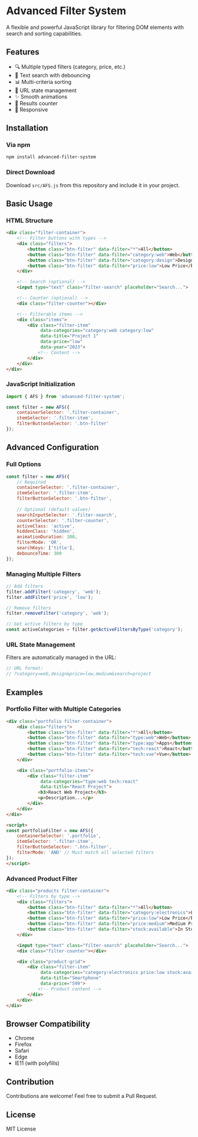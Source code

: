 
# Advanced Filter System

A flexible and powerful JavaScript library for filtering DOM elements with search and sorting capabilities.

## Features

- 🔍 Multiple typed filters (category, price, etc.)
- 🔎 Text search with debouncing
- 📊 Multi-criteria sorting
- 🔗 URL state management
- ✨ Smooth animations
- 🔢 Results counter
- 📱 Responsive

## Installation

### Via npm

```bash
npm install advanced-filter-system
```

### Direct Download

Download `src/AFS.js` from this repository and include it in your project.

## Basic Usage

### HTML Structure

```html
<div class="filter-container">
    <!-- Filter buttons with types -->
    <div class="filters">
        <button class="btn-filter" data-filter="*">All</button>
        <button class="btn-filter" data-filter="category:web">Web</button>
        <button class="btn-filter" data-filter="category:design">Design</button>
        <button class="btn-filter" data-filter="price:low">Low Price</button>
    </div>

    <!-- Search (optional) -->
    <input type="text" class="filter-search" placeholder="Search...">

    <!-- Counter (optional) -->
    <div class="filter-counter"></div>

    <!-- Filterable items -->
    <div class="items">
        <div class="filter-item" 
             data-categories="category:web category:low" 
             data-title="Project 1"
             data-price="low"
             data-year="2023">
            <!-- Content -->
        </div>
    </div>
</div>
```

### JavaScript Initialization

```javascript
import { AFS } from 'advanced-filter-system';

const filter = new AFS({
    containerSelector: '.filter-container',
    itemSelector: '.filter-item',
    filterButtonSelector: '.btn-filter'
});
```

## Advanced Configuration

### Full Options

```javascript
const filter = new AFS({
    // Required
    containerSelector: '.filter-container',
    itemSelector: '.filter-item',
    filterButtonSelector: '.btn-filter',
    
    // Optional (default values)
    searchInputSelector: '.filter-search',
    counterSelector: '.filter-counter',
    activeClass: 'active',
    hiddenClass: 'hidden',
    animationDuration: 300,
    filterMode: 'OR',
    searchKeys: ['title'],
    debounceTime: 300
});
```

### Managing Multiple Filters

```javascript
// Add filters
filter.addFilter('category', 'web');
filter.addFilter('price', 'low');

// Remove filters
filter.removeFilter('category', 'web');

// Get active filters by type
const activeCategories = filter.getActiveFiltersByType('category');
```

### URL State Management

Filters are automatically managed in the URL:

```javascript
// URL format:
// ?category=web,design&price=low,medium&search=project
```

## Examples

### Portfolio Filter with Multiple Categories

```html
<div class="portfolio filter-container">
    <div class="filters">
        <button class="btn-filter" data-filter="*">All</button>
        <button class="btn-filter" data-filter="type:web">Web</button>
        <button class="btn-filter" data-filter="type:app">Apps</button>
        <button class="btn-filter" data-filter="tech:react">React</button>
        <button class="btn-filter" data-filter="tech:vue">Vue</button>
    </div>

    <div class="portfolio-items">
        <div class="filter-item" 
             data-categories="type:web tech:react"
             data-title="React Project">
            <h3>React Web Project</h3>
            <p>Description...</p>
        </div>
    </div>
</div>

<script>
const portfolioFilter = new AFS({
    containerSelector: '.portfolio',
    itemSelector: '.filter-item',
    filterButtonSelector: '.btn-filter',
    filterMode: 'AND' // Must match all selected filters
});
</script>
```

### Advanced Product Filter

```html
<div class="products filter-container">
    <!-- Filters by type -->
    <div class="filters">
        <button class="btn-filter" data-filter="*">All</button>
        <button class="btn-filter" data-filter="category:electronics">Electronics</button>
        <button class="btn-filter" data-filter="price:low">Low Price</button>
        <button class="btn-filter" data-filter="price:medium">Medium Price</button>
        <button class="btn-filter" data-filter="stock:available">In Stock</button>
    </div>

    <input type="text" class="filter-search" placeholder="Search...">
    <div class="filter-counter"></div>

    <div class="product-grid">
        <div class="filter-item" 
             data-categories="category:electronics price:low stock:available" 
             data-title="Smartphone"
             data-price="599">
            <!-- Product content -->
        </div>
    </div>
</div>
```

## Browser Compatibility

- Chrome
- Firefox
- Safari
- Edge
- IE11 (with polyfills)

## Contribution

Contributions are welcome! Feel free to submit a Pull Request.

## License

MIT License
